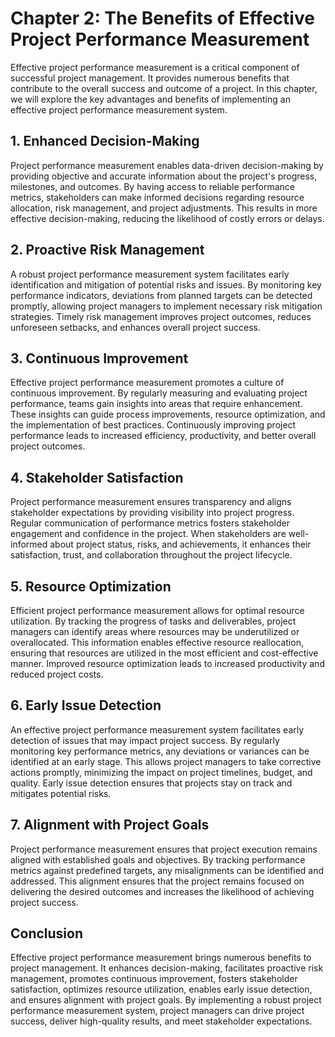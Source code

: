 Chapter 2: The Benefits of Effective Project Performance Measurement
====================================================================

Effective project performance measurement is a critical component of successful project management. It provides numerous benefits that contribute to the overall success and outcome of a project. In this chapter, we will explore the key advantages and benefits of implementing an effective project performance measurement system.

**1. Enhanced Decision-Making**
-------------------------------

Project performance measurement enables data-driven decision-making by providing objective and accurate information about the project's progress, milestones, and outcomes. By having access to reliable performance metrics, stakeholders can make informed decisions regarding resource allocation, risk management, and project adjustments. This results in more effective decision-making, reducing the likelihood of costly errors or delays.

**2. Proactive Risk Management**
--------------------------------

A robust project performance measurement system facilitates early identification and mitigation of potential risks and issues. By monitoring key performance indicators, deviations from planned targets can be detected promptly, allowing project managers to implement necessary risk mitigation strategies. Timely risk management improves project outcomes, reduces unforeseen setbacks, and enhances overall project success.

**3. Continuous Improvement**
-----------------------------

Effective project performance measurement promotes a culture of continuous improvement. By regularly measuring and evaluating project performance, teams gain insights into areas that require enhancement. These insights can guide process improvements, resource optimization, and the implementation of best practices. Continuously improving project performance leads to increased efficiency, productivity, and better overall project outcomes.

**4. Stakeholder Satisfaction**
-------------------------------

Project performance measurement ensures transparency and aligns stakeholder expectations by providing visibility into project progress. Regular communication of performance metrics fosters stakeholder engagement and confidence in the project. When stakeholders are well-informed about project status, risks, and achievements, it enhances their satisfaction, trust, and collaboration throughout the project lifecycle.

**5. Resource Optimization**
----------------------------

Efficient project performance measurement allows for optimal resource utilization. By tracking the progress of tasks and deliverables, project managers can identify areas where resources may be underutilized or overallocated. This information enables effective resource reallocation, ensuring that resources are utilized in the most efficient and cost-effective manner. Improved resource optimization leads to increased productivity and reduced project costs.

**6. Early Issue Detection**
----------------------------

An effective project performance measurement system facilitates early detection of issues that may impact project success. By regularly monitoring key performance metrics, any deviations or variances can be identified at an early stage. This allows project managers to take corrective actions promptly, minimizing the impact on project timelines, budget, and quality. Early issue detection ensures that projects stay on track and mitigates potential risks.

**7. Alignment with Project Goals**
-----------------------------------

Project performance measurement ensures that project execution remains aligned with established goals and objectives. By tracking performance metrics against predefined targets, any misalignments can be identified and addressed. This alignment ensures that the project remains focused on delivering the desired outcomes and increases the likelihood of achieving project success.

**Conclusion**
--------------

Effective project performance measurement brings numerous benefits to project management. It enhances decision-making, facilitates proactive risk management, promotes continuous improvement, fosters stakeholder satisfaction, optimizes resource utilization, enables early issue detection, and ensures alignment with project goals. By implementing a robust project performance measurement system, project managers can drive project success, deliver high-quality results, and meet stakeholder expectations.
